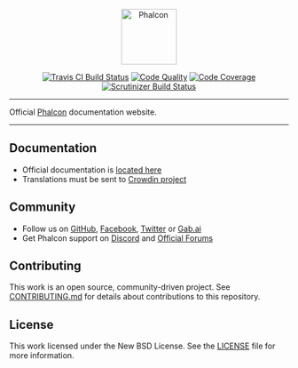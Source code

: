 <p align="center"><a href="https://docs.phalconphp.com" target="_blank">
    <img src="https://avatars1.githubusercontent.com/u/1221505" height="100" alt="Phalcon"/>
</a></p>

<p align="center">
<a href="https://travis-ci.org/phalcon/docs-app"><img src="https://travis-ci.org/phalcon/docs-app.svg?branch=master" alt="Travis CI Build Status"></a>
<a href="https://scrutinizer-ci.com/g/phalcon/docs-app/?branch=master"><img src="https://scrutinizer-ci.com/g/phalcon/docs-app/badges/quality-score.png?b=master" alt="Code Quality"></a>
<a href="https://scrutinizer-ci.com/g/phalcon/docs-app/?branch=master"><img src="https://scrutinizer-ci.com/g/phalcon/docs-app/badges/coverage.png?b=master" alt="Code Coverage"></a>
<a href="https://scrutinizer-ci.com/g/phalcon/docs-app/build-status/master"><img src="https://scrutinizer-ci.com/g/phalcon/docs-app/badges/build.png?b=master" alt="Scrutinizer Build Status"></a>
</p>

---

Official [Phalcon][0] documentation website.

---

Documentation
-------------
* Official documentation is [located here][1]
* Translations must be sent to [Crowdin project][2]

Community
---------
* Follow us on [GitHub][3], [Facebook][4], [Twitter][5] or [Gab.ai][6]
* Get Phalcon support on [Discord][7] and [Official Forums][8]

Contributing
------------

This work is an open source, community-driven project. See [CONTRIBUTING.md][9]
for details about contributions to this repository.

License
-------

This work licensed under the New BSD License. See the [LICENSE][10] file for more information.

[0]: https://phalconphp.com
[1]: https://docs.zephir-lang.com
[2]: https://crowdin.com/project/phalcon-documentation
[3]: https://github.com/phalcon/cphalcon
[4]: https://phalcon.link/fb
[5]: https://phalcon.link/t
[6]: https://phalcon.link/gab
[7]: https://phalcon.link/discord
[8]: https://forum.phalconphp.com
[9]: https://github.com/phalcon/docs-app/blob/master/CONTRIBUTING.md
[10]: https://github.com/phalcon/docs-app/blob/master/LICENSE.txt
